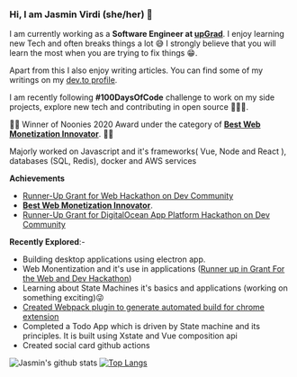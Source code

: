 ### Hi, I am Jasmin Virdi (she/her) 🌸

<!--
**Jasmin2895/Jasmin2895** is a ✨ _special_ ✨ repository because its `README.md` (this file) appears on your GitHub profile.

Here are some ideas to get you started:

- 🔭 I’m currently working on ...
- 🌱 I’m currently learning ...
- 👯 I’m looking to collaborate on ...
- 🤔 I’m looking for help with ...
- 💬 Ask me about ...
- 📫 How to reach me: ...
- 😄 Pronouns: ...
- ⚡ Fun fact: ....
-->

I am currently working as a **Software Engineer at [upGrad](https://www.upgrad.com/)**. I enjoy learning new Tech and often breaks things a lot 😅
I strongly believe that you will learn the most when you are trying to fix things 😁. 

Apart from this I also enjoy writing articles. You can find some of my writings on my [dev.to profile](https://dev.to/jasmin).

I am recently following **#100DaysOfCode** challenge to work on my side projects, explore new tech and contributing in open source 👩🏻‍💻.

🦄🦄  Winner of Noonies 2020 Award under the category of [**Best Web Monetization Innovator**](https://hackernoon.com/2020-noonies-awards-official-winners-of-the-internet-finally-declared-wmdx3tgv). 🦄🦄

Majorly worked on Javascript and it's frameworks( Vue, Node and React ), databases (SQL, Redis), docker and AWS services

**Achievements**
* [Runner-Up Grant for Web Hackathon on Dev Community](https://dev.to/devteam/announcing-the-grant-for-the-web-x-dev-hackathon-winners-1nl4)
* [**Best Web Monetization Innovator**](https://hackernoon.com/2020-noonies-awards-official-winners-of-the-internet-finally-declared-wmdx3tgv).
* [Runner-Up Grant for DigitalOcean App Platform Hackathon on Dev Community](https://dev.to/devteam/digitalocean-app-platform-hackathon-winners-announced-ig0)

**Recently Explored**:-
* Building desktop applications using electron app.
* Web Monentization and it's use in applications ([Runner up in Grant For the Web and Dev Hackathon](https://dev.to/devteam/announcing-the-grant-for-the-web-x-dev-hackathon-winners-1nl4))
* Learning about State Machines it's basics and applications (working on something exciting)😜
* [Created Webpack plugin to generate automated build for chrome extension](https://www.npmjs.com/package/extension-build-webpack-plugin)
* Completed a Todo App which is driven by State machine and its principles. It is built using Xstate and Vue composition api
* Created social card github actions


![Jasmin's github stats](https://github-readme-stats.vercel.app/api?username=Jasmin2895&show_icons=true&theme=dracula) [![Top Langs](https://github-readme-stats.vercel.app/api/top-langs/?username=Jasmin2895&theme=dracula)](https://github.com/anuraghazra/github-readme-stats)


